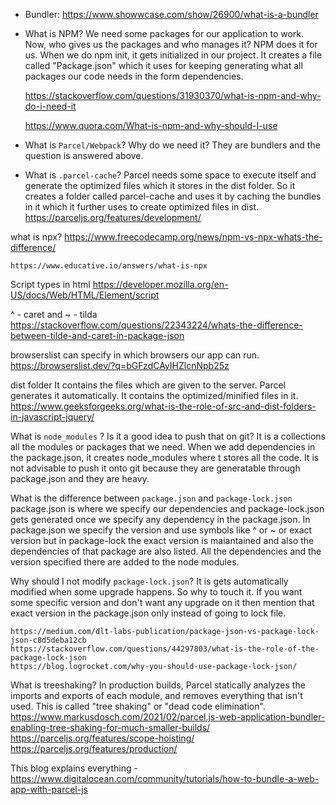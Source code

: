 - Bundler: https://www.showwcase.com/show/26900/what-is-a-bundler

- What is NPM?
    We need some packages for our application to work. Now, who gives us the packages and who manages it?
    NPM does it for us.
    When we do npm init, it gets initialized in our project. It creates a file called "Package.json" which it uses for keeping generating what all packages our code needs in the form dependencies.

    https://stackoverflow.com/questions/31930370/what-is-npm-and-why-do-i-need-it

    https://www.quora.com/What-is-npm-and-why-should-I-use

- What is `Parcel/Webpack`? Why do we need it?
    They are bundlers and the question is answered above.

- What is `.parcel-cache`?
    Parcel needs some space to execute itself and generate the optimized files which it stores in the dist folder.
    So it creates a folder called parcel-cache and uses it by caching the bundles in it which it further uses to create optimized files in dist.
    https://parceljs.org/features/development/

what is npx?
    https://www.freecodecamp.org/news/npm-vs-npx-whats-the-difference/

    https://www.educative.io/answers/what-is-npx

Script types in html
    https://developer.mozilla.org/en-US/docs/Web/HTML/Element/script

^ - caret and ~ - tilda
    https://stackoverflow.com/questions/22343224/whats-the-difference-between-tilde-and-caret-in-package-json

browserslist
    can specify in which browsers our app can run.
    https://browserslist.dev/?q=bGFzdCAyIHZlcnNpb25z

dist folder
    It contains the files which are given to the server. Parcel generates it automatically. It contains the optimized/minified files in it.
    https://www.geeksforgeeks.org/what-is-the-role-of-src-and-dist-folders-in-javascript-jquery/

What is `node_modules` ? Is it a good idea to push that on git?
    It is a collections all the modules or packages that we need. When we add dependencies in the package.json, it creates node_modules
    where t stores all the code.
    It is not advisable to push it onto git because they are generatable through package.json and they are heavy.

What is the difference between `package.json` and `package-lock.json`
    package.json is where we specify our dependencies and package-lock.json gets generated once we specify any dependency in the package.json.
    In package.json we specify the version and use symbols like ^ or ~ or exact version but in package-lock the exact version is maiantained and also the dependencies of that package are also listed.
    All the dependencies and the version specified there are added to the node modules.

Why should I not modify `package-lock.json`?
    It is gets automatically modified when some upgrade happens. So why to touch it.
    If you want some specific version and don't want any upgrade on it then mention that exact version in the package.json only instead of going to lock file.

    https://medium.com/dlt-labs-publication/package-json-vs-package-lock-json-c8d5deba12cb
    https://stackoverflow.com/questions/44297803/what-is-the-role-of-the-package-lock-json
    https://blog.logrocket.com/why-you-should-use-package-lock-json/

What is treeshaking?
    In production builds, Parcel statically analyzes the imports and exports of each module, and removes everything that isn't used. This is called "tree shaking" or "dead code elimination".
    https://www.markusdosch.com/2021/02/parcel.js-web-application-bundler-enabling-tree-shaking-for-much-smaller-builds/
    https://parceljs.org/features/scope-hoisting/
    https://parceljs.org/features/production/

This blog explains everything -
    https://www.digitalocean.com/community/tutorials/how-to-bundle-a-web-app-with-parcel-js